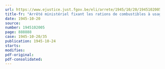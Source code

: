 ```yaml
---
url: https://www.ejustice.just.fgov.be/eli/arrete/1945/10/20/1945102005/justel
title-fr: "Arrêté ministériel fixant les rations de combustibles à usage domestique pour le mois de novembre 1945"
date: 1945-10-20
source:
number: 1945102005
page: 888888
case: 1945-10-20/35
publication: 1945-10-24
starts:
modifies:
pdf-original:
pdf-consolidated:
---
```


